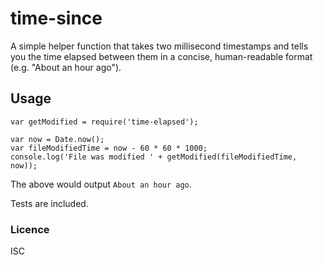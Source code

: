 # time-since

A simple helper function that takes two millisecond timestamps and tells you the time elapsed between them in a concise, human-readable format (e.g. "About an hour ago").

## Usage

```
var getModified = require('time-elapsed');

var now = Date.now();
var fileModifiedTime = now - 60 * 60 * 1000;
console.log('File was modified ' + getModified(fileModifiedTime, now));
```

The above would output `About an hour ago`.

Tests are included.

### Licence

ISC
